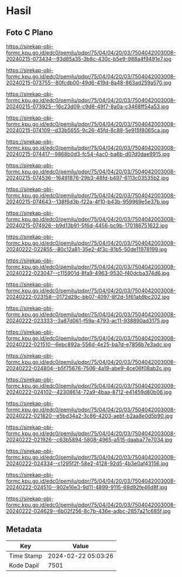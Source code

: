 # Hasil

## Foto C Plano

https://sirekap-obj-formc.kpu.go.id/edc0/pemilu/pdpr/75/04/04/20/03/7504042003008-20240215-073434--93d85a35-3b8c-430c-b5e9-988a4f9491e7.jpg

https://sirekap-obj-formc.kpu.go.id/edc0/pemilu/pdpr/75/04/04/20/03/7504042003008-20240215-073755--80fcdb00-49d6-419d-8a48-863ad259a570.jpg

https://sirekap-obj-formc.kpu.go.id/edc0/pemilu/pdpr/75/04/04/20/03/7504042003008-20240215-073925--16c23d09-c9d8-49f7-8a0a-c3468ff54a53.jpg

https://sirekap-obj-formc.kpu.go.id/edc0/pemilu/pdpr/75/04/04/20/03/7504042003008-20240215-074109--d33b5655-9c26-45fd-8c89-5e915f8065ca.jpg

https://sirekap-obj-formc.kpu.go.id/edc0/pemilu/pdpr/75/04/04/20/03/7504042003008-20240215-074417--9868b0d3-fc54-4ac0-ba6b-d07d0dae9915.jpg

https://sirekap-obj-formc.kpu.go.id/edc0/pemilu/pdpr/75/04/04/20/03/7504042003008-20240215-074536--16491876-29b3-48fd-b497-6113c03535b2.jpg

https://sirekap-obj-formc.kpu.go.id/edc0/pemilu/pdpr/75/04/04/20/03/7504042003008-20240215-074643--138f6d3b-f22a-4f10-b43b-959969e5e37b.jpg

https://sirekap-obj-formc.kpu.go.id/edc0/pemilu/pdpr/75/04/04/20/03/7504042003008-20240215-074926--b9d13b91-5f6d-4456-bc9b-170186751622.jpg

https://sirekap-obj-formc.kpu.go.id/edc0/pemilu/pdpr/75/04/04/20/03/7504042003008-20240222-022855--80c12a81-35e2-4f3c-81b5-50de11978199.jpg

https://sirekap-obj-formc.kpu.go.id/edc0/pemilu/pdpr/75/04/04/20/03/7504042003008-20240222-023047--c115901d-8fa9-4963-9530-f40dcba374d6.jpg

https://sirekap-obj-formc.kpu.go.id/edc0/pemilu/pdpr/75/04/04/20/03/7504042003008-20240222-023158--0172d29c-bb07-4097-8f2d-5f61ab9bc202.jpg

https://sirekap-obj-formc.kpu.go.id/edc0/pemilu/pdpr/75/04/04/20/03/7504042003008-20240222-023333--3a87d061-f59a-4793-ac11-938890ad3175.jpg

https://sirekap-obj-formc.kpu.go.id/edc0/pemilu/pdpr/75/04/04/20/03/7504042003008-20240222-021510--6ebc892a-556d-4e25-ba7d-e7856b7e3adc.jpg

https://sirekap-obj-formc.kpu.go.id/edc0/pemilu/pdpr/75/04/04/20/03/7504042003008-20240222-024804--b5f75676-7506-4a19-abe9-4ce06f08ab2c.jpg

https://sirekap-obj-formc.kpu.go.id/edc0/pemilu/pdpr/75/04/04/20/03/7504042003008-20240222-024102--42308614-72a9-4baa-8712-e41459d80b06.jpg

https://sirekap-obj-formc.kpu.go.id/edc0/pemilu/pdpr/75/04/04/20/03/7504042003008-20240222-021820--e5bd34a2-3c86-4203-aebf-b2aa8e0d5b90.jpg

https://sirekap-obj-formc.kpu.go.id/edc0/pemilu/pdpr/75/04/04/20/03/7504042003008-20240222-021926--c63b5894-5808-4965-a515-daaba77e7034.jpg

https://sirekap-obj-formc.kpu.go.id/edc0/pemilu/pdpr/75/04/04/20/03/7504042003008-20240222-024334--c1295f2f-58e2-4128-92d5-4b3e0af43156.jpg

https://sirekap-obj-formc.kpu.go.id/edc0/pemilu/pdpr/75/04/04/20/03/7504042003008-20240222-024510--902e16e3-9d11-4899-9115-69d92fe46d8f.jpg

https://sirekap-obj-formc.kpu.go.id/edc0/pemilu/pdpr/75/04/04/20/03/7504042003008-20240222-024629--6b02f256-8c7b-436e-adbc-2857a21c685f.jpg


## Metadata

| Key        | Value               |
| ---------- | ------------------- |
| Time Stamp | 2024-02-22 05:03:26 |
| Kode Dapil | 7501                |



